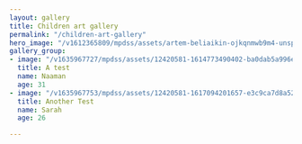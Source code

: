 ```yaml
---
layout: gallery
title: Children art gallery
permalink: "/children-art-gallery"
hero_image: "/v1612365809/mpdss/assets/artem-beliaikin-ojkqnmwb9m4-unsplash.jpg"
gallery_group:
- image: "/v1635967727/mpdss/assets/12420581-1614773490402-ba0dab5a996e4_nkrjgr.jpg"
  title: A test
  name: Naaman
  age: 31
- image: "/v1635967753/mpdss/assets/12420581-1617094201657-e3c9ca7d8a523_v3bflg.jpg"
  title: Another Test
  name: Sarah
  age: 26

---
```


